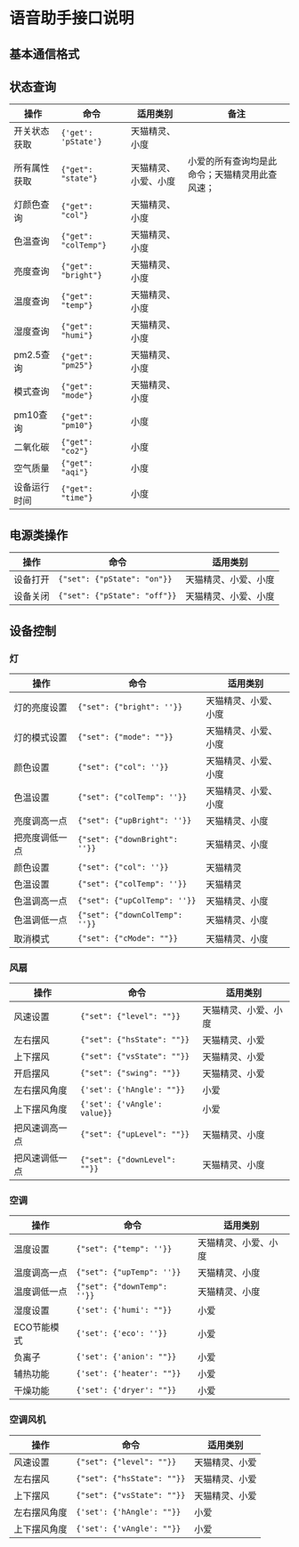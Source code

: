 # 语音助手接口说明  

## 基本通信格式


## 状态查询

| 操作         | 命令                 | 适用类别             | 备注                                           |
| ------------ | -------------------- | -------------------- | ---------------------------------------------- |
| 开关状态获取 | `{'get': 'pState'}`  | 天猫精灵、小度       |                                                |
| 所有属性获取 | `{"get": "state"}`   | 天猫精灵、小爱、小度 | 小爱的所有查询均是此命令；天猫精灵用此查风速； |
| 灯颜色查询   | `{"get": "col"}`     | 天猫精灵、小度       |                                                |
| 色温查询     | `{"get": "colTemp"}` | 天猫精灵、小度       |                                                |
| 亮度查询     | `{"get": "bright"}`  | 天猫精灵、小度       |                                                |
| 温度查询     | `{"get": "temp"}`    | 天猫精灵、小度       |                                                |
| 湿度查询     | `{"get": "humi"}`    | 天猫精灵、小度       |                                                |
| pm2.5查询    | `{"get": "pm25"}`    | 天猫精灵、小度       |                                                |
| 模式查询     | `{"get": "mode"}`    | 天猫精灵、小度       |                                                |
| pm10查询     | `{"get": "pm10"}`    | 小度                 |                                                |
| 二氧化碳     | `{"get": "co2"}`     | 小度                 |                                                |
| 空气质量     | `{"get": "aqi"}`     | 小度                 |                                                |
| 设备运行时间 | `{"get": "time"}`    | 小度                 |                                                |



## 电源类操作

| 操作     | 命令                         | 适用类别             |
| -------- | ---------------------------- | -------------------- |
| 设备打开 | `{"set": {"pState": "on"}}`  | 天猫精灵、小爱、小度 |
| 设备关闭 | `{"set": {"pState": "off"}}` | 天猫精灵、小爱、小度 |



## 设备控制

### 灯

| 操作           | 命令                           | 适用类别             |
| -------------- | ------------------------------ | -------------------- |
| 灯的亮度设置   | `{"set": {"bright": ''}}`      | 天猫精灵、小爱、小度 |
| 灯的模式设置   | `{"set": {"mode": ""}}`        | 天猫精灵、小爱、小度 |
| 颜色设置       | `{"set": {"col": ''}}`         | 天猫精灵、小爱、小度 |
| 色温设置       | `{"set": {"colTemp": ''}}`     | 天猫精灵、小爱、小度 |
| 亮度调高一点   | `{"set": {"upBright": ''}}`    | 天猫精灵、小度       |
| 把亮度调低一点 | `{"set": {"downBright": ''}}`  | 天猫精灵、小度       |
| 颜色设置       | `{"set": {"col": ''}}`         | 天猫精灵             |
| 色温设置       | `{"set": {"colTemp": ''}}`     | 天猫精灵             |
| 色温调高一点   | `{"set": {"upColTemp": ''}}`   | 天猫精灵、小度       |
| 色温调低一点   | `{"set": {"downColTemp": ''}}` | 天猫精灵、小度       |
| 取消模式       | `{"set": {"cMode": ""}}`       | 天猫精灵、小度       |



### 风扇

| 操作           | 命令                         | 适用类别             |
| -------------- | ---------------------------- | -------------------- |
| 风速设置       | `{"set": {"level": ""}}`     | 天猫精灵、小爱、小度 |
| 左右摆风       | `{"set": {"hsState": ""}}`   | 天猫精灵、小爱       |
| 上下摆风       | `{"set": {"vsState": ""}}`   | 天猫精灵、小爱       |
| 开启摆风       | `{"set": {"swing": ""}}`     | 天猫精灵、小爱       |
| 左右摆风角度   | `{'set': {'hAngle': ""}}`    | 小爱                 |
| 上下摆风角度   | `{'set': {'vAngle': value}}` | 小爱                 |
| 把风速调高一点 | `{"set": {"upLevel": ""}}`   | 天猫精灵、小度       |
| 把风速调低一点 | `{"set": {"downLevel": ""}}` | 天猫精灵、小度       |



### 空调

| 操作         | 命令                        | 适用类别             |
| ------------ | --------------------------- | -------------------- |
| 温度设置     | `{"set": {"temp": ''}}`     | 天猫精灵、小爱、小度 |
| 温度调高一点 | `{"set": {"upTemp": ''}}`   | 天猫精灵、小度       |
| 温度调低一点 | `{"set": {"downTemp": ''}}` | 天猫精灵、小度       |
| 湿度设置     | `{'set': {'humi': ""}}`     | 小爱                 |
| ECO节能模式  | `{'set': {'eco': ''}}`      | 小爱                 |
| 负离子       | `{'set': {'anion': ""}}`    | 小爱                 |
| 辅热功能     | `{'set': {'heater': ""}}`   | 小爱                 |
| 干燥功能     | `{'set': {'dryer': ""}}`    | 小爱                 |



### 空调风机

| 操作         | 命令                       | 适用类别       |
| ------------ | -------------------------- | -------------- |
| 风速设置     | `{"set": {"level": ""}}`   | 天猫精灵、小爱 |
| 左右摆风     | `{"set": {"hsState": ""}}` | 天猫精灵、小爱 |
| 上下摆风     | `{"set": {"vsState": ""}}` | 天猫精灵、小爱 |
| 左右摆风角度 | `{'set': {'hAngle': ""}}`  | 小爱           |
| 上下摆风角度 | `{'set': {'vAngle': ""}}`  | 小爱           |

